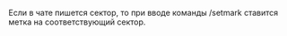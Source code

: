 Если в чате пишется сектор, то при вводе команды /setmark ставится метка на соответствующий сектор.
